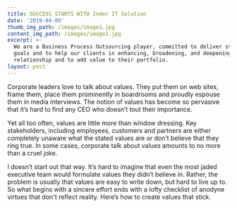 ```yaml
---
title: SUCCESS STARTS WITH Inder IT Solution
date: '2019-04-09'
thumb_img_path: /images/image1.jpg
content_img_path: /images/image1.jpg
excerpt: >-
  We are a Business Process Outsourcing player, committed to deliver strategic
  goals and to help our clients in enhancing, broadening, and deepening the
  relationship and to add value to their portfolio.
layout: post
---
```

Corporate leaders love to talk about values. They put them on web sites, frame them, place them prominently in boardrooms and proudly espouse them in media interviews. The notion of values has become so pervasive that it’s hard to find any CEO who doesn’t tout their importance.



Yet all too often, values are little more than window dressing. Key stakeholders, including employees, customers and partners are either completely unaware what the stated values are or don’t believe that they ring true. In some cases, corporate talk about values amounts to no more than a cruel joke.



I doesn’t start out that way. It’s hard to imagine that even the most jaded executive team would formulate values they didn’t believe in. Rather, the problem is usually that values are easy to write down, but hard to live up to. So what begins with a sincere effort ends with a lofty checklist of anodyne virtues that don't reflect reality. Here’s how to create values that stick.

#
